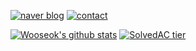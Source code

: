 [![naver blog](https://img.shields.io/badge/naverblog-badge?style=flat-square&logo=Blogger&logoColor=white)](http://blog.naver.com/rnjsdntjr26)
[![contact](https://img.shields.io/badge/-adamdoha@naver.com-c14438?style=flat-square&logo=Gmail&logoColor=white&color=blue&link=mailto:adamdoha@naver.com)](mailto:rnjsdntjr26@daum.net)   


 [![Wooseok's github stats](https://github-readme-stats.vercel.app/api?username=egg528)](https://github.com/anuraghazra/github-readme-stats) [![SolvedAC tier](http://mazassumnida.wtf/api/v2/generate_badge?boj=egg528&201020)](https://solved.ac/egg528) 
